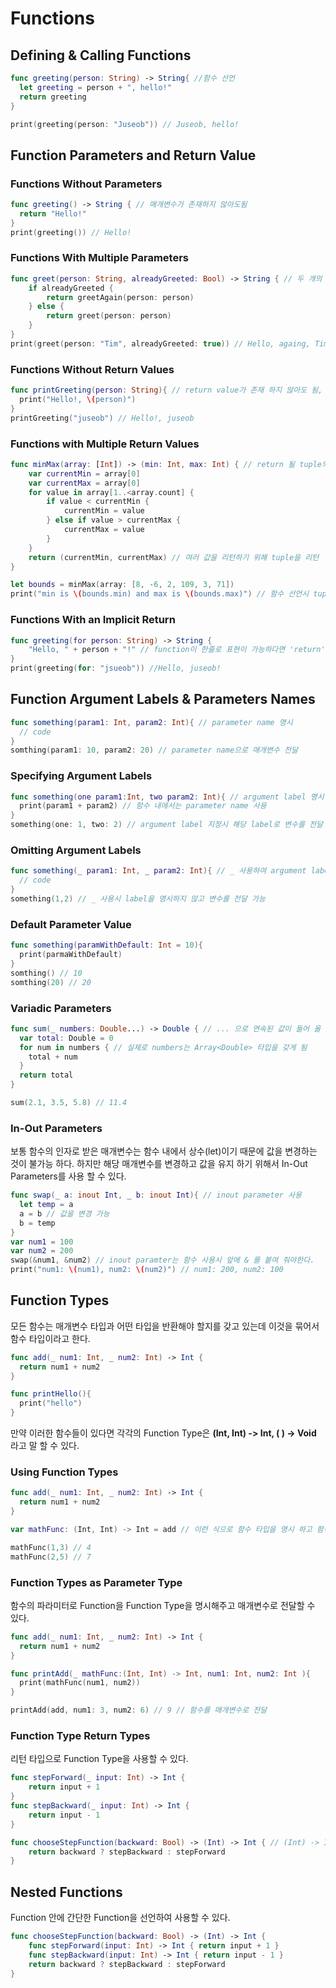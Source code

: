 # Functions

## Defining & Calling Functions

```Swift
func greeting(person: String) -> String{ //함수 선언
  let greeting = person + ", hello!"
  return greeting 
}

print(greeting(person: "Juseob")) // Juseob, hello!
```



## Function Parameters and Return Value

### Functions Without Parameters

```Swift
func greeting() -> String { // 매개변수가 존재하지 않아도됨
  return "Hello!"
}
print(greeting()) // Hello!
```



### Functions With Multiple Parameters

```Swift
func greet(person: String, alreadyGreeted: Bool) -> String { // 두 개의 매개 변수 존재
    if alreadyGreeted { 
        return greetAgain(person: person)
    } else {
        return greet(person: person)
    }
}
print(greet(person: "Tim", alreadyGreeted: true)) // Hello, againg, Tim!
```



### Functions Without Return Values

```Swift
func printGreeting(person: String){ // return value가 존재 하지 않아도 됨, Void type
  print("Hello!, \(person)") 
}
printGreeting("juseob") // Hello!, juseob
```



###  Functions with Multiple Return Values

```Swift
func minMax(array: [Int]) -> (min: Int, max: Int) { // return 될 tuple의 변수 이름 지정
    var currentMin = array[0]
    var currentMax = array[0]
    for value in array[1..<array.count] {
        if value < currentMin {
            currentMin = value
        } else if value > currentMax {
            currentMax = value
        }
    }
    return (currentMin, currentMax) // 여러 값을 리턴하기 위해 tuple을 리턴
}

let bounds = minMax(array: [8, -6, 2, 109, 3, 71])
print("min is \(bounds.min) and max is \(bounds.max)") // 함수 선언시 tuple의 각값에 이름을 지어 줬기 때문에 해당 이름 으로 참조 가능
```



### Functions With an Implicit Return

```Swift
func greeting(for person: String) -> String {
    "Hello, " + person + "!" // function이 한줄로 표현이 가능하다면 'return'을 생략 할 수 있다.
}
print(greeting(for: "jsueob")) //Hello, juseob!
```



## Function Argument Labels & Parameters Names

```swift
func something(param1: Int, param2: Int){ // parameter name 명시
  // code 
}
somthing(param1: 10, param2: 20) // parameter name으로 매개변수 전달
```



### Specifying Argument Labels

```Swift
func something(one param1:Int, two param2: Int){ // argument label 명시
  print(param1 + param2) // 함수 내에서는 parameter name 사용
}
something(one: 1, two: 2) // argument label 지정시 해당 label로 변수를 전달
```



### Omitting Argument Labels

```Swift
func something(_ param1: Int, _ param2: Int){ // _ 사용하여 argument label 표현
  // code
}
something(1,2) // _ 사용시 label을 명시하지 않고 변수를 전달 가능
```



### Default Parameter Value

```swift
func something(paramWithDefault: Int = 10){
  print(parmaWithDefault)
}
somthing() // 10
somthing(20) // 20
```



### Variadic Parameters

```swift
func sum(_ numbers: Double...) -> Double { // ... 으로 연속된 값이 들어 올 수 있음 을 표현
  var total: Double = 0
  for num in numbers { // 실제로 numbers는 Array<Double> 타입을 갖게 됨
    total + num
  }
  return total
}

sum(2.1, 3.5, 5.8) // 11.4
```



### In-Out Parameters

보통 함수의 인자로 받은 매개변수는 함수 내에서 상수(let)이기 때문에 값을 변경하는 것이 불가능 하다. 하지만 해당 매개변수를 변경하고 값을 유지 하기 위해서 In-Out Parameters를 사용 할 수 있다.

```swift
func swap(_ a: inout Int, _ b: inout Int){ // inout parameter 사용
  let temp = a
  a = b // 값을 변경 가능
  b = temp
}
var num1 = 100
var num2 = 200
swap(&num1, &num2) // inout paramter는 함수 사용시 앞에 & 를 붙여 줘야한다.
print("num1: \(num1), num2: \(num2)") // num1: 200, num2: 100
```



## Function Types

모든 함수는 매개변수 타입과 어떤 타입을 반환해야 할지를 갖고 있는데 이것을 묶어서 함수 타입이라고 한다. 

```Swift
func add(_ num1: Int, _ num2: Int) -> Int {
  return num1 + num2
}

func printHello(){
  print("hello")
}
```

만약 이러한 함수들이 있다면 각각의 Function Type은 **(Int, Int) -> Int, ( ) -> Void** 라고 말 할 수 있다.



### Using Function Types

```Swift
func add(_ num1: Int, _ num2: Int) -> Int {
  return num1 + num2
}

var mathFunc: (Int, Int) -> Int = add // 이런 식으로 함수 타입을 명시 하고 함수를 변수에 할당 가능 하다 + 물론 타입을 명시해주지 않아도 타입 추론도 가능하다.

mathFunc(1,3) // 4
mathFunc(2,5) // 7
```



### Function Types as Parameter Type

함수의 파라미터로 Function을 Function Type을 명시해주고 매개변수로 전달할 수 있다.

```swift
func add(_ num1: Int, _ num2: Int) -> Int {
  return num1 + num2
}

func printAdd(_ mathFunc:(Int, Int) -> Int, num1: Int, num2: Int ){ 
  print(mathFunc(num1, num2))
}

printAdd(add, num1: 3, num2: 6) // 9 // 함수를 매개변수로 전달
```



### Function Type Return Types

리턴 타입으로 Function Type을 사용할 수 있다.

```swift
func stepForward(_ input: Int) -> Int {
    return input + 1
}
func stepBackward(_ input: Int) -> Int {
    return input - 1
}

func chooseStepFunction(backward: Bool) -> (Int) -> Int { // (Int) -> Int function type 리턴
    return backward ? stepBackward : stepForward
}
```



## Nested Functions

Function 안에 간단한 Function을 선언하여 사용할 수 있다.

```swift
func chooseStepFunction(backward: Bool) -> (Int) -> Int {
    func stepForward(input: Int) -> Int { return input + 1 }
    func stepBackward(input: Int) -> Int { return input - 1 }
    return backward ? stepBackward : stepForward
}
```















